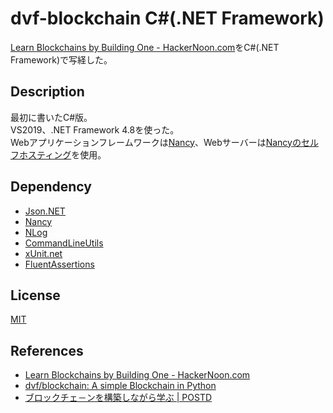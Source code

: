 # dvf-blockchain C#(.NET Framework)

[Learn Blockchains by Building One \- HackerNoon\.com](https://hackernoon.com/learn-blockchains-by-building-one-117428612f46)をC#(.NET Framework)で写経した。

## Description

最初に書いたC#版。  
VS2019、.NET Framework 4.8を使った。  
Webアプリケーションフレームワークは[Nancy](https://github.com/NancyFx/Nancy)、Webサーバーは[Nancyのセルフホスティング](https://github.com/NancyFx/Nancy/wiki/Self-Hosting-Nancy)を使用。  

## Dependency

 - [Json.NET](https://github.com/JamesNK/Newtonsoft.Json)
 - [Nancy](https://github.com/NancyFx/Nancy)
 - [NLog](https://github.com/NLog/NLog)
 - [CommandLineUtils](https://github.com/natemcmaster/CommandLineUtils)
 - [xUnit.net](https://github.com/xunit/xunit)
 - [FluentAssertions](https://github.com/fluentassertions/fluentassertions)

## License

[MIT](https://github.com/tcnksm/tool/blob/master/LICENCE)

## References
- [Learn Blockchains by Building One \- HackerNoon\.com](https://hackernoon.com/learn-blockchains-by-building-one-117428612f46)
- [dvf/blockchain: A simple Blockchain in Python](https://github.com/dvf/blockchain)
- [ブロックチェ－ンを構築しながら学ぶ \| POSTD](https://postd.cc/learn-blockchains-by-building-one/)

